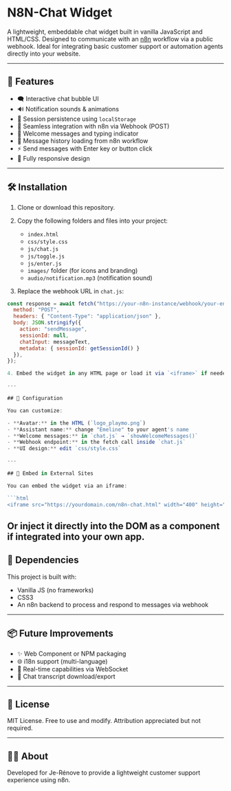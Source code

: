 # N8N-Chat Widget

A lightweight, embeddable chat widget built in vanilla JavaScript and HTML/CSS. Designed to communicate with an [n8n](https://n8n.io) workflow via a public webhook. Ideal for integrating basic customer support or automation agents directly into your website.

---

## 🚀 Features

- 🗨️ Interactive chat bubble UI
- 🔊 Notification sounds & animations
- 💾 Session persistence using `localStorage`
- 📩 Seamless integration with n8n via Webhook (POST)
- 🧠 Welcome messages and typing indicator
- 📜 Message history loading from n8n workflow
- ⚡ Send messages with Enter key or button click
- 📱 Fully responsive design

---

## 🛠️ Installation

1. Clone or download this repository.
2. Copy the following folders and files into your project:
   - `index.html`
   - `css/style.css`
   - `js/chat.js`
   - `js/toggle.js`
   - `js/enter.js`
   - `images/` folder (for icons and branding)
   - `audio/notification.mp3` (notification sound)

3. Replace the webhook URL in `chat.js`:

```javascript
const response = await fetch("https://your-n8n-instance/webhook/your-endpoint/chat", {
  method: "POST",
  headers: { "Content-Type": "application/json" },
  body: JSON.stringify({
    action: "sendMessage",
    sessionId: null,
    chatInput: messageText,
    metadata: { sessionId: getSessionId() }
  }),
});

4. Embed the widget in any HTML page or load it via `<iframe>` if needed.

---

## 🔧 Configuration

You can customize:

- **Avatar:** in the HTML (`logo_playmo.png`)  
- **Assistant name:** change "Emeline" to your agent's name  
- **Welcome messages:** in `chat.js` → `showWelcomeMessages()`  
- **Webhook endpoint:** in the fetch call inside `chat.js`  
- **UI design:** edit `css/style.css`  

---

## 🧩 Embed in External Sites

You can embed the widget via an iframe:

```html
<iframe src="https://yourdomain.com/n8n-chat.html" width="400" height="600" style="border: none;"></iframe>
```
Or inject it directly into the DOM as a component if integrated into your own app.
---

## 🧠 Dependencies

This project is built with:

- Vanilla JS (no frameworks)  
- CSS3  
- An n8n backend to process and respond to messages via webhook  

---

## 📦 Future Improvements

- ✨ Web Component or NPM packaging  
- 🌐 i18n support (multi-language)  
- 💬 Real-time capabilities via WebSocket  
- 🧾 Chat transcript download/export  

---

## 📄 License

MIT License. Free to use and modify. Attribution appreciated but not required.

---

## 🙋‍♀️ About

Developed for Je-Rénove to provide a lightweight customer support experience using n8n.